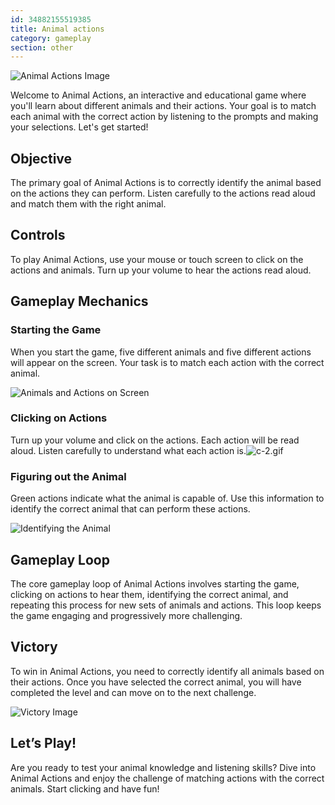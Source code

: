 ```yaml
---
id: 34882155519385
title: Animal actions
category: gameplay
section: other
---
```

![Animal Actions Image](https://help.studycat.com/hc/article_attachments/34882188453017)

Welcome to Animal Actions, an interactive and educational game where you'll learn about different animals and their actions. Your goal is to match each animal with the correct action by listening to the prompts and making your selections. Let's get started!

Objective
---------

The primary goal of Animal Actions is to correctly identify the animal based on the actions they can perform. Listen carefully to the actions read aloud and match them with the right animal.

Controls
--------

To play Animal Actions, use your mouse or touch screen to click on the actions and animals. Turn up your volume to hear the actions read aloud.

Gameplay Mechanics
------------------

### Starting the Game

When you start the game, five different animals and five different actions will appear on the screen. Your task is to match each action with the correct animal.

![Animals and Actions on Screen](https://help.studycat.com/hc/article_attachments/34882188453017)

### Clicking on Actions

Turn up your volume and click on the actions. Each action will be read aloud. Listen carefully to understand what each action is.![c-2.gif](https://help.studycat.com/hc/article_attachments/35127586834841)

### Figuring out the Animal

Green actions indicate what the animal is capable of. Use this information to identify the correct animal that can perform these actions.

![Identifying the Animal](https://help.studycat.com/hc/article_attachments/34882188459545)

Gameplay Loop
-------------

The core gameplay loop of Animal Actions involves starting the game, clicking on actions to hear them, identifying the correct animal, and repeating this process for new sets of animals and actions. This loop keeps the game engaging and progressively more challenging.

Victory
-------

To win in Animal Actions, you need to correctly identify all animals based on their actions. Once you have selected the correct animal, you will have completed the level and can move on to the next challenge.

![Victory Image](https://help.studycat.com/hc/article_attachments/34882155516441)

Let’s Play!
-----------

Are you ready to test your animal knowledge and listening skills? Dive into Animal Actions and enjoy the challenge of matching actions with the correct animals. Start clicking and have fun!